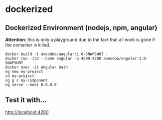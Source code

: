 # dockerized

## Dockerized Environment (nodejs, npm, angular)

**Attention**: this is only a playground due to the fact that all work is gone if the container is killed.

```
docker build -t avoodoo/angular:1.0-SNAPSHOT .
docker run -itd --name angular -p 4200:4200 avoodoo/angular:1.0-SNAPSHOT
docker exec -it angular bash
ng new my-project
cd my-project 
ng g c my-component
ng serve --host 0.0.0.0
```

## Test it with... 
[http://localhost:4200](http://localhost:4200)
